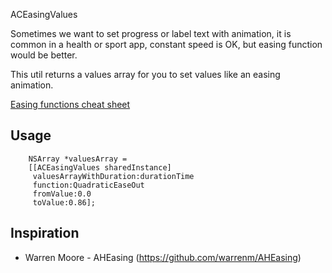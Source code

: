 ACEasingValues


Sometimes we want to set progress or label text with animation, it is common in a health or sport app, constant speed is OK, but easing function would be better.

This util returns a values array for you to set values like an easing animation.

[Easing functions cheat sheet](http://easings.net)


## Usage

```objc
    NSArray *valuesArray =
    [[ACEasingValues sharedInstance]
     valuesArrayWithDuration:durationTime
     function:QuadraticEaseOut
     fromValue:0.0
     toValue:0.86];
```

## Inspiration

* Warren Moore - AHEasing (https://github.com/warrenm/AHEasing)
